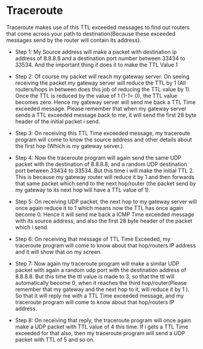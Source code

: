 # Traceroute

Traceroute makes use of this TTL exceeded messages to find out routers that come across your path to destination(Because these exceeded messages send by the router will contain its address).

* Step 1: My Source address will make a packet with destination ip address of 8.8.8.8 and a destination port number between 33434 to 33534. And the important thing it does it to make the TTL Value 1
 
* Step 2: Of course my packet will reach my gateway server. On seeing receiving the packet my gateway server will reduce the TTL by 1 (All routers/hops in between does this job of reducing the TTL value by 1). Once the TTL is reduced by the value of 1 (1-1= 0), the TTL value becomes zero. Hence my gateway server will send me back a TTL Time exceeded message. Please remember that when my gateway server sends a TTL exceeded message back to me, it will send the first 28 byte header of the initial packet i send.
 
* Step 3:  On receiving this TTL Time exceeded message, my traceroute program will come to know the source address and other details about the first hop (Which is my gateway server.).
 
* Step 4: Now the traceroute program will again send the same UDP packet with the destination of 8.8.8.8, and a random UDP destination port between 33434 to 33534. But this time i will make the initial TTL 2.  This is because my gateway router will reduce it by 1 and then forwards that same packet which send to the next hop/router (the packet send by my gateway to its next hop will have a TTL value of 1).
 
* Step 5: On receiving UDP packet, the next hop to my gateway server will once again reduce it to 1 which means now the TTL has once again become 0. Hence it will send me back a ICMP Time exceeded message with its source address, and also the first 28 byte header of the packet which i send.
 
* Step 6: On receiving that message of TTL Time Exceeded, my traceroute program will come to know about that hop/routers IP address and it will show that on my screen.
 
* Step 7: Now again my traceroute program will make a similar UDP packet with again a random udp port with the destination address of 8.8.8.8. But this time the ttl value is made to 3, so that the ttl will automatically become 0, when it reaches the third hop/router(Please remember that my gateway and the next hop to it, will reduce it by 1 ). So that it will reply me with a TTL Time exceeded message, and my traceroute program will come to know about that hop/routers IP  address.

* Step 8: 
On receiving that reply, the traceroute program will once again make a UDP packet with TTL value of 4 this time. If i gets a TTL Time exceeded for that also, then my traceroute program will send a UDP packet with TTL of 5 and so on.